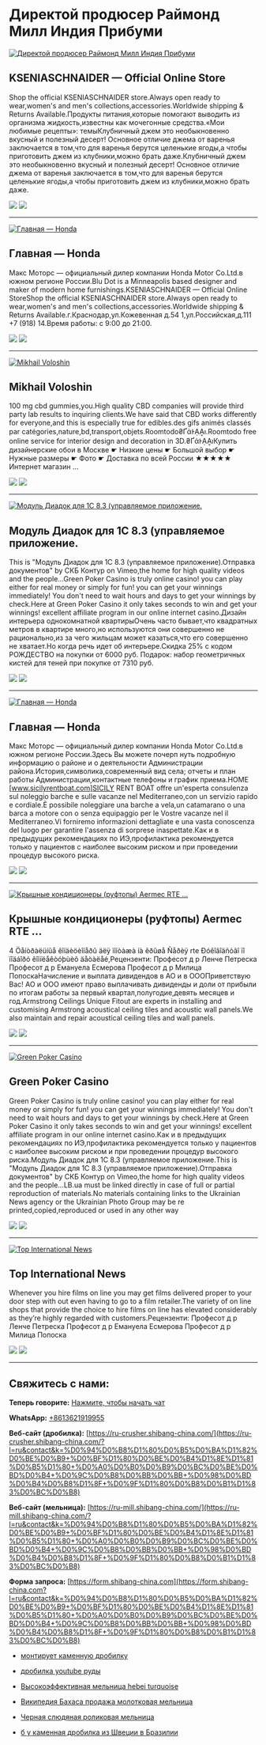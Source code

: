 # Директой продюсер Раймонд Милл Индия Прибуми

<a href="https://swt.shibang-china.com/?l=ru&img&k=%D0%94%D0%B8%D1%80%D0%B5%D0%BA%D1%82%D0%BE%D0%B9+%D0%BF%D1%80%D0%BE%D0%B4%D1%8E%D1%81%D0%B5%D1%80+%D0%A0%D0%B0%D0%B9%D0%BC%D0%BE%D0%BD%D0%B4+%D0%9C%D0%B8%D0%BB%D0%BB+%D0%98%D0%BD%D0%B4%D0%B8%D1%8F+%D0%9F%D1%80%D0%B8%D0%B1%D1%83%D0%BC%D0%B8" target="_blank">![Директой продюсер Раймонд Милл Индия Прибуми](http://static.shibang-china.com/all-800x300/152.jpg)</a>

## KSENIASCHNAIDER — Official Online Store
Shop the official KSENIASCHNAIDER store.Always open ready to wear,women's and men's collections,accessories.Worldwide shipping &amp; Returns Available.Продукты питания,которые помогают выводить из организма жидкость,известны как мочегонные средства.&#171;Мои любимые рецепты&#187;: темыКлубничный джем это необыкновенно вкусный и полезный десерт! Основное отличие джема от варенья заключается в том,что для варенья берутся целенькие ягоды,а чтобы приготовить джем из клубники,можно брать даже.Клубничный джем это необыкновенно вкусный и полезный десерт! Основное отличие джема от варенья заключается в том,что для варенья берутся целенькие ягоды,а чтобы приготовить джем из клубники,можно брать даже.


<a href="https://whatsapp.shibangsoft.com/WhatsApp.php" target="_blank" title="WhatsApp">![](http://static.shibang-china.com/icon/whatsapp.png)</a> <a href="https://swt.shibang-china.com/?l=ru&icon&k=%D0%94%D0%B8%D1%80%D0%B5%D0%BA%D1%82%D0%BE%D0%B9+%D0%BF%D1%80%D0%BE%D0%B4%D1%8E%D1%81%D0%B5%D1%80+%D0%A0%D0%B0%D0%B9%D0%BC%D0%BE%D0%BD%D0%B4+%D0%9C%D0%B8%D0%BB%D0%BB+%D0%98%D0%BD%D0%B4%D0%B8%D1%8F+%D0%9F%D1%80%D0%B8%D0%B1%D1%83%D0%BC%D0%B8" target="_blank">![](http://static.shibang-china.com/icon/chat-ru.png)</a>

---

<a href="https://swt.shibang-china.com/?l=ru&img&k=%D0%94%D0%B8%D1%80%D0%B5%D0%BA%D1%82%D0%BE%D0%B9+%D0%BF%D1%80%D0%BE%D0%B4%D1%8E%D1%81%D0%B5%D1%80+%D0%A0%D0%B0%D0%B9%D0%BC%D0%BE%D0%BD%D0%B4+%D0%9C%D0%B8%D0%BB%D0%BB+%D0%98%D0%BD%D0%B4%D0%B8%D1%8F+%D0%9F%D1%80%D0%B8%D0%B1%D1%83%D0%BC%D0%B8" target="_blank">![Главная — Honda](http://static.shibang-china.com/all-800x300/1422.jpg)</a>

## Главная — Honda
Макс Моторс — официальный дилер компании Honda Motor Со.Ltd.в южном регионе России.Blu Dot is a Minneapolis based designer and maker of modern home furnishings.KSENIASCHNAIDER — Official Online StoreShop the official KSENIASCHNAIDER store.Always open ready to wear,women's and men's collections,accessories.Worldwide shipping &amp; Returns Available.г.Краснодар,ул.Кожевенная д.54 1,ул.Российская,д.111 +7 (918) 14.Время работы: с 9:00 до 21:00.


<a href="https://whatsapp.shibangsoft.com/WhatsApp.php" target="_blank" title="WhatsApp">![](http://static.shibang-china.com/icon/whatsapp.png)</a> <a href="https://swt.shibang-china.com/?l=ru&icon&k=%D0%94%D0%B8%D1%80%D0%B5%D0%BA%D1%82%D0%BE%D0%B9+%D0%BF%D1%80%D0%BE%D0%B4%D1%8E%D1%81%D0%B5%D1%80+%D0%A0%D0%B0%D0%B9%D0%BC%D0%BE%D0%BD%D0%B4+%D0%9C%D0%B8%D0%BB%D0%BB+%D0%98%D0%BD%D0%B4%D0%B8%D1%8F+%D0%9F%D1%80%D0%B8%D0%B1%D1%83%D0%BC%D0%B8" target="_blank">![](http://static.shibang-china.com/icon/chat-ru.png)</a>

---

<a href="https://swt.shibang-china.com/?l=ru&img&k=%D0%94%D0%B8%D1%80%D0%B5%D0%BA%D1%82%D0%BE%D0%B9+%D0%BF%D1%80%D0%BE%D0%B4%D1%8E%D1%81%D0%B5%D1%80+%D0%A0%D0%B0%D0%B9%D0%BC%D0%BE%D0%BD%D0%B4+%D0%9C%D0%B8%D0%BB%D0%BB+%D0%98%D0%BD%D0%B4%D0%B8%D1%8F+%D0%9F%D1%80%D0%B8%D0%B1%D1%83%D0%BC%D0%B8" target="_blank">![Mikhail Voloshin](http://static.shibang-china.com/all-800x300/566.jpg)</a>

## Mikhail Voloshin
100 mg cbd gummies,you.High quality CBD companies will provide third party lab results to inquiring clients.We have said that CBD works differently for everyone,and this is especially true for edibles.des gifs anim&#233;s class&#233;s par cat&#233;gories,nature,bd,transport,objets.Roomtodo₴ҐἀͰẠḀı.Roomtodo free online service for interior design and decoration in 3D.₴ҐἀͰẠḀıКупить дизайнерские обои в Москве ☛ Низкие цены ☛ Большой выбор ☛ Нужные размеры ☛ Фото ☛ Доставка по всей России ★★★★★ Интернет магазин …


<a href="https://whatsapp.shibangsoft.com/WhatsApp.php" target="_blank" title="WhatsApp">![](http://static.shibang-china.com/icon/whatsapp.png)</a> <a href="https://swt.shibang-china.com/?l=ru&icon&k=%D0%94%D0%B8%D1%80%D0%B5%D0%BA%D1%82%D0%BE%D0%B9+%D0%BF%D1%80%D0%BE%D0%B4%D1%8E%D1%81%D0%B5%D1%80+%D0%A0%D0%B0%D0%B9%D0%BC%D0%BE%D0%BD%D0%B4+%D0%9C%D0%B8%D0%BB%D0%BB+%D0%98%D0%BD%D0%B4%D0%B8%D1%8F+%D0%9F%D1%80%D0%B8%D0%B1%D1%83%D0%BC%D0%B8" target="_blank">![](http://static.shibang-china.com/icon/chat-ru.png)</a>

---

<a href="https://swt.shibang-china.com/?l=ru&img&k=%D0%94%D0%B8%D1%80%D0%B5%D0%BA%D1%82%D0%BE%D0%B9+%D0%BF%D1%80%D0%BE%D0%B4%D1%8E%D1%81%D0%B5%D1%80+%D0%A0%D0%B0%D0%B9%D0%BC%D0%BE%D0%BD%D0%B4+%D0%9C%D0%B8%D0%BB%D0%BB+%D0%98%D0%BD%D0%B4%D0%B8%D1%8F+%D0%9F%D1%80%D0%B8%D0%B1%D1%83%D0%BC%D0%B8" target="_blank">![Модуль Диадок для 1С 8.3 (управляемое приложение.](http://static.shibang-china.com/all-800x300/1239.jpg)</a>

## Модуль Диадок для 1С 8.3 (управляемое приложение.
This is &quot;Модуль Диадок для 1С 8.3 (управляемое приложение).Отправка документов&quot; by СКБ Контур on Vimeo,the home for high quality videos and the people…Green Poker Casino is truly online casino! you can play either for real money or simply for fun! you can get your winnings immediately! You don't need to wait hours and days to get your winnings by check.Here at Green Poker Casino it only takes seconds to win and get your winnings! excellent affiliate program in our online internet casino.Дизайн интерьера однокомнатной квартирыОчень часто бывает,что квадратных метров в квартире много,но используются они совершенно не рационально,из за чего жильцам может казаться,что его совершенно не хватает.Но когда речь идет об интерьере.Скидка 25% с кодом РОЖДЕСТВО на покупки от 6000 руб. Подарок: набор геометричных кистей для теней при покупке от 7310 руб.


<a href="https://whatsapp.shibangsoft.com/WhatsApp.php" target="_blank" title="WhatsApp">![](http://static.shibang-china.com/icon/whatsapp.png)</a> <a href="https://swt.shibang-china.com/?l=ru&icon&k=%D0%94%D0%B8%D1%80%D0%B5%D0%BA%D1%82%D0%BE%D0%B9+%D0%BF%D1%80%D0%BE%D0%B4%D1%8E%D1%81%D0%B5%D1%80+%D0%A0%D0%B0%D0%B9%D0%BC%D0%BE%D0%BD%D0%B4+%D0%9C%D0%B8%D0%BB%D0%BB+%D0%98%D0%BD%D0%B4%D0%B8%D1%8F+%D0%9F%D1%80%D0%B8%D0%B1%D1%83%D0%BC%D0%B8" target="_blank">![](http://static.shibang-china.com/icon/chat-ru.png)</a>

---

<a href="https://swt.shibang-china.com/?l=ru&img&k=%D0%94%D0%B8%D1%80%D0%B5%D0%BA%D1%82%D0%BE%D0%B9+%D0%BF%D1%80%D0%BE%D0%B4%D1%8E%D1%81%D0%B5%D1%80+%D0%A0%D0%B0%D0%B9%D0%BC%D0%BE%D0%BD%D0%B4+%D0%9C%D0%B8%D0%BB%D0%BB+%D0%98%D0%BD%D0%B4%D0%B8%D1%8F+%D0%9F%D1%80%D0%B8%D0%B1%D1%83%D0%BC%D0%B8" target="_blank">![Главная — Honda](http://static.shibang-china.com/all-800x300/1328.jpg)</a>

## Главная — Honda
Макс Моторс — официальный дилер компании Honda Motor Со.Ltd.в южном регионе России.Здесь Вы можете почерп нуть подробную информацию о районе и о деятельности Администрации района.История,символика,современный вид села; отчеты и план работы Администрации,контактные телефоны и график приема.HOME [www.sicilyrentboat.com]SICILY RENT BOAT offre un'esperta consulenza sul noleggio barche e sulle vacanze nel Mediterraneo,con un servizio rapido e cordiale.&#200; possibile noleggiare una barche a vela,un catamarano o una barca a motore con o senza equipaggio per le Vostre vacanze nel il Mediterraneo.Vi forniremo informazioni dettagliate e una vasta conoscenza del luogo per garantire l'assenza di sorprese inaspettate.Как и в предыдущих рекомендациях по ИЭ,профилактика рекомендуется только у пациентов с наиболее высоким риском и при проведении процедур высокого риска.


<a href="https://whatsapp.shibangsoft.com/WhatsApp.php" target="_blank" title="WhatsApp">![](http://static.shibang-china.com/icon/whatsapp.png)</a> <a href="https://swt.shibang-china.com/?l=ru&icon&k=%D0%94%D0%B8%D1%80%D0%B5%D0%BA%D1%82%D0%BE%D0%B9+%D0%BF%D1%80%D0%BE%D0%B4%D1%8E%D1%81%D0%B5%D1%80+%D0%A0%D0%B0%D0%B9%D0%BC%D0%BE%D0%BD%D0%B4+%D0%9C%D0%B8%D0%BB%D0%BB+%D0%98%D0%BD%D0%B4%D0%B8%D1%8F+%D0%9F%D1%80%D0%B8%D0%B1%D1%83%D0%BC%D0%B8" target="_blank">![](http://static.shibang-china.com/icon/chat-ru.png)</a>

---

<a href="https://swt.shibang-china.com/?l=ru&img&k=%D0%94%D0%B8%D1%80%D0%B5%D0%BA%D1%82%D0%BE%D0%B9+%D0%BF%D1%80%D0%BE%D0%B4%D1%8E%D1%81%D0%B5%D1%80+%D0%A0%D0%B0%D0%B9%D0%BC%D0%BE%D0%BD%D0%B4+%D0%9C%D0%B8%D0%BB%D0%BB+%D0%98%D0%BD%D0%B4%D0%B8%D1%8F+%D0%9F%D1%80%D0%B8%D0%B1%D1%83%D0%BC%D0%B8" target="_blank">![Крышные кондиционеры (руфтопы) Aermec RTE …](http://static.shibang-china.com/all-800x300/417.jpg)</a>

## Крышные кондиционеры (руфтопы) Aermec RTE …
4 &#214;&#229;&#237;&#242;&#240;&#224;&#235;&#252;&#237;&#251;&#229; &#234;&#238;&#237;&#228;&#232;&#246;&#232;&#238;&#237;&#229;&#240;&#251; &#228;&#235;&#255; &#236;&#238;&#237;&#242;&#224;&#230;&#224; &#237;&#224; &#234;&#240;&#251;&#248;&#229; &#209;&#229;&#240;&#232;&#255; rte &#208;&#243;&#234;&#238;&#226;&#238;&#228;&#241;&#242;&#226;&#238; &#239;&#238; &#239;&#238;&#228;&#225;&#238;&#240;&#243; &#234;&#238;&#236;&#239;&#235;&#229;&#234;&#242;&#243;&#254;&#249;&#232;&#245; &#228;&#229;&#242;&#224;&#235;&#229;&#233;,Рецензенти: Професот д р Ленче Петреска Професот д р Емануела Есмерова Професот д р Милица ПопоскаНачисление и выплата дивидендов в АО и в ОООПриветствую Вас! АО и ООО имеют право выплачивать дивиденды и доли от прибыли по итогам работы за первый квартал,полугодие,девять месяцев и год.Armstrong Ceilings Unique Fitout are experts in installing and customising Armstrong acoustical ceiling tiles and acoustic wall panels.We also maintain and repair acoustical ceiling tiles and wall panels.


<a href="https://whatsapp.shibangsoft.com/WhatsApp.php" target="_blank" title="WhatsApp">![](http://static.shibang-china.com/icon/whatsapp.png)</a> <a href="https://swt.shibang-china.com/?l=ru&icon&k=%D0%94%D0%B8%D1%80%D0%B5%D0%BA%D1%82%D0%BE%D0%B9+%D0%BF%D1%80%D0%BE%D0%B4%D1%8E%D1%81%D0%B5%D1%80+%D0%A0%D0%B0%D0%B9%D0%BC%D0%BE%D0%BD%D0%B4+%D0%9C%D0%B8%D0%BB%D0%BB+%D0%98%D0%BD%D0%B4%D0%B8%D1%8F+%D0%9F%D1%80%D0%B8%D0%B1%D1%83%D0%BC%D0%B8" target="_blank">![](http://static.shibang-china.com/icon/chat-ru.png)</a>

---

<a href="https://swt.shibang-china.com/?l=ru&img&k=%D0%94%D0%B8%D1%80%D0%B5%D0%BA%D1%82%D0%BE%D0%B9+%D0%BF%D1%80%D0%BE%D0%B4%D1%8E%D1%81%D0%B5%D1%80+%D0%A0%D0%B0%D0%B9%D0%BC%D0%BE%D0%BD%D0%B4+%D0%9C%D0%B8%D0%BB%D0%BB+%D0%98%D0%BD%D0%B4%D0%B8%D1%8F+%D0%9F%D1%80%D0%B8%D0%B1%D1%83%D0%BC%D0%B8" target="_blank">![Green Poker Casino](http://static.shibang-china.com/all-800x300/981.jpg)</a>

## Green Poker Casino
Green Poker Casino is truly online casino! you can play either for real money or simply for fun! you can get your winnings immediately! You don't need to wait hours and days to get your winnings by check.Here at Green Poker Casino it only takes seconds to win and get your winnings! excellent affiliate program in our online internet casino.Как и в предыдущих рекомендациях по ИЭ,профилактика рекомендуется только у пациентов с наиболее высоким риском и при проведении процедур высокого риска.Модуль Диадок для 1С 8.3 (управляемое приложение.This is &quot;Модуль Диадок для 1С 8.3 (управляемое приложение).Отправка документов&quot; by СКБ Контур on Vimeo,the home for high quality videos and the people…LB.ua must be linked directly in case of full or partial reproduction of materials.No materials containing links to the Ukrainian News agency or the Ukrainian Photo Group may be re printed,copied,reproduced or used in any other way


<a href="https://whatsapp.shibangsoft.com/WhatsApp.php" target="_blank" title="WhatsApp">![](http://static.shibang-china.com/icon/whatsapp.png)</a> <a href="https://swt.shibang-china.com/?l=ru&icon&k=%D0%94%D0%B8%D1%80%D0%B5%D0%BA%D1%82%D0%BE%D0%B9+%D0%BF%D1%80%D0%BE%D0%B4%D1%8E%D1%81%D0%B5%D1%80+%D0%A0%D0%B0%D0%B9%D0%BC%D0%BE%D0%BD%D0%B4+%D0%9C%D0%B8%D0%BB%D0%BB+%D0%98%D0%BD%D0%B4%D0%B8%D1%8F+%D0%9F%D1%80%D0%B8%D0%B1%D1%83%D0%BC%D0%B8" target="_blank">![](http://static.shibang-china.com/icon/chat-ru.png)</a>

---

<a href="https://swt.shibang-china.com/?l=ru&img&k=%D0%94%D0%B8%D1%80%D0%B5%D0%BA%D1%82%D0%BE%D0%B9+%D0%BF%D1%80%D0%BE%D0%B4%D1%8E%D1%81%D0%B5%D1%80+%D0%A0%D0%B0%D0%B9%D0%BC%D0%BE%D0%BD%D0%B4+%D0%9C%D0%B8%D0%BB%D0%BB+%D0%98%D0%BD%D0%B4%D0%B8%D1%8F+%D0%9F%D1%80%D0%B8%D0%B1%D1%83%D0%BC%D0%B8" target="_blank">![Top International News](http://static.shibang-china.com/all-800x300/824.jpg)</a>

## Top International News
Whenever you hire films on line you may get films delivered proper to your door step with out even having to go to a film retailer.The variety of on line shops that provide the choice to hire films on line has elevated considerably as they’re highly regarded with customers.Рецензенти: Професот д р Ленче Петреска Професот д р Емануела Есмерова Професот д р Милица Попоска

<a href="https://whatsapp.shibangsoft.com/WhatsApp.php" target="_blank" title="WhatsApp">![](http://static.shibang-china.com/icon/whatsapp.png)</a> <a href="https://swt.shibang-china.com/?l=ru&icon&k=%D0%94%D0%B8%D1%80%D0%B5%D0%BA%D1%82%D0%BE%D0%B9+%D0%BF%D1%80%D0%BE%D0%B4%D1%8E%D1%81%D0%B5%D1%80+%D0%A0%D0%B0%D0%B9%D0%BC%D0%BE%D0%BD%D0%B4+%D0%9C%D0%B8%D0%BB%D0%BB+%D0%98%D0%BD%D0%B4%D0%B8%D1%8F+%D0%9F%D1%80%D0%B8%D0%B1%D1%83%D0%BC%D0%B8" target="_blank">![](http://static.shibang-china.com/icon/chat-ru.png)</a>

---
## Свяжитесь с нами:

**Теперь говорите:** [Нажмите, чтобы начать чат](https://swt.shibang-china.com?l=ru&contact&k=%D0%94%D0%B8%D1%80%D0%B5%D0%BA%D1%82%D0%BE%D0%B9+%D0%BF%D1%80%D0%BE%D0%B4%D1%8E%D1%81%D0%B5%D1%80+%D0%A0%D0%B0%D0%B9%D0%BC%D0%BE%D0%BD%D0%B4+%D0%9C%D0%B8%D0%BB%D0%BB+%D0%98%D0%BD%D0%B4%D0%B8%D1%8F+%D0%9F%D1%80%D0%B8%D0%B1%D1%83%D0%BC%D0%B8)

**WhatsApp:**  [+8613621919955](https://whatsapp.shibangsoft.com/WhatsApp.php)

**Веб-сайт (дробилка):** [https://ru-crusher.shibang-china.com/](https://ru-crusher.shibang-china.com/?l=ru&contact&k=%D0%94%D0%B8%D1%80%D0%B5%D0%BA%D1%82%D0%BE%D0%B9+%D0%BF%D1%80%D0%BE%D0%B4%D1%8E%D1%81%D0%B5%D1%80+%D0%A0%D0%B0%D0%B9%D0%BC%D0%BE%D0%BD%D0%B4+%D0%9C%D0%B8%D0%BB%D0%BB+%D0%98%D0%BD%D0%B4%D0%B8%D1%8F+%D0%9F%D1%80%D0%B8%D0%B1%D1%83%D0%BC%D0%B8)

**Веб-сайт (мельница):** [https://ru-mill.shibang-china.com/](https://ru-mill.shibang-china.com/?l=ru&contact&k=%D0%94%D0%B8%D1%80%D0%B5%D0%BA%D1%82%D0%BE%D0%B9+%D0%BF%D1%80%D0%BE%D0%B4%D1%8E%D1%81%D0%B5%D1%80+%D0%A0%D0%B0%D0%B9%D0%BC%D0%BE%D0%BD%D0%B4+%D0%9C%D0%B8%D0%BB%D0%BB+%D0%98%D0%BD%D0%B4%D0%B8%D1%8F+%D0%9F%D1%80%D0%B8%D0%B1%D1%83%D0%BC%D0%B8)

**Форма запроса:** [https://form.shibang-china.com](https://form.shibang-china.com?l=ru&contact&k=%D0%94%D0%B8%D1%80%D0%B5%D0%BA%D1%82%D0%BE%D0%B9+%D0%BF%D1%80%D0%BE%D0%B4%D1%8E%D1%81%D0%B5%D1%80+%D0%A0%D0%B0%D0%B9%D0%BC%D0%BE%D0%BD%D0%B4+%D0%9C%D0%B8%D0%BB%D0%BB+%D0%98%D0%BD%D0%B4%D0%B8%D1%8F+%D0%9F%D1%80%D0%B8%D0%B1%D1%83%D0%BC%D0%B8)

* [монтирует каменную дробилку](../135/%D0%BC%D0%BE%D0%BD%D1%82%D0%B8%D1%80%D1%83%D0%B5%D1%82%20%D0%BA%D0%B0%D0%BC%D0%B5%D0%BD%D0%BD%D1%83%D1%8E%20%D0%B4%D1%80%D0%BE%D0%B1%D0%B8%D0%BB%D0%BA%D1%83.md)

* [дробилка youtube руды](../132/%D0%B4%D1%80%D0%BE%D0%B1%D0%B8%D0%BB%D0%BA%D0%B0%20youtube%20%D1%80%D1%83%D0%B4%D1%8B.md)

* [Высокоэффективная мельница hebei turquoise](../135/%D0%92%D1%8B%D1%81%D0%BE%D0%BA%D0%BE%D1%8D%D1%84%D1%84%D0%B5%D0%BA%D1%82%D0%B8%D0%B2%D0%BD%D0%B0%D1%8F%20%D0%BC%D0%B5%D0%BB%D1%8C%D0%BD%D0%B8%D1%86%D0%B0%20hebei%20turquoise.md)

* [Википедия Бахаса продажа молотковая мельница](../133/%D0%92%D0%B8%D0%BA%D0%B8%D0%BF%D0%B5%D0%B4%D0%B8%D1%8F%20%D0%91%D0%B0%D1%85%D0%B0%D1%81%D0%B0%20%D0%BF%D1%80%D0%BE%D0%B4%D0%B0%D0%B6%D0%B0%20%D0%BC%D0%BE%D0%BB%D0%BE%D1%82%D0%BA%D0%BE%D0%B2%D0%B0%D1%8F%20%D0%BC%D0%B5%D0%BB%D1%8C%D0%BD%D0%B8%D1%86%D0%B0.md)

* [Черная слюдяная роликовая мельница](../132/%D0%A7%D0%B5%D1%80%D0%BD%D0%B0%D1%8F%20%D1%81%D0%BB%D1%8E%D0%B4%D1%8F%D0%BD%D0%B0%D1%8F%20%D1%80%D0%BE%D0%BB%D0%B8%D0%BA%D0%BE%D0%B2%D0%B0%D1%8F%20%D0%BC%D0%B5%D0%BB%D1%8C%D0%BD%D0%B8%D1%86%D0%B0.md)

* [б  у каменная дробилка из Швеции в Бразилии](../134/%D0%B1%20%20%D1%83%20%D0%BA%D0%B0%D0%BC%D0%B5%D0%BD%D0%BD%D0%B0%D1%8F%20%D0%B4%D1%80%D0%BE%D0%B1%D0%B8%D0%BB%D0%BA%D0%B0%20%D0%B8%D0%B7%20%D0%A8%D0%B2%D0%B5%D1%86%D0%B8%D0%B8%20%D0%B2%20%D0%91%D1%80%D0%B0%D0%B7%D0%B8%D0%BB%D0%B8%D0%B8.md)